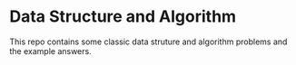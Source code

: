 # Data Structure and Algorithm

This repo contains some classic data struture and algorithm problems and the example answers.